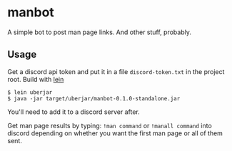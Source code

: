 # manbot

A simple bot to post man page links. And other stuff, probably.

## Usage

Get a discord api token and put it in a file `discord-token.txt` in the project root.
Build with [lein](https://leiningen.org/)

    $ lein uberjar
    $ java -jar target/uberjar/manbot-0.1.0-standalone.jar

You'll need to add it to a discord server after.

Get man page results by typing: `!man command` or `!manall command` into discord depending on whether you want the first man page or all of them sent.

